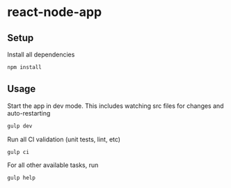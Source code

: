 # react-node-app

## Setup

Install all dependencies

```bash
npm install
```

## Usage

Start the app in dev mode. This includes watching src files for changes and auto-restarting

```bash
gulp dev
```

Run all CI validation (unit tests, lint, etc)

```bash
gulp ci
```

For all other available tasks, run

```bash
gulp help
```
